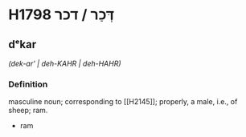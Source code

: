 # H1798 דְּכַר / דכר

## dᵉkar

_(dek-ar' | deh-KAHR | deh-HAHR)_

### Definition

masculine noun; corresponding to [[H2145]]; properly, a male, i.e., of sheep; ram.

- ram
